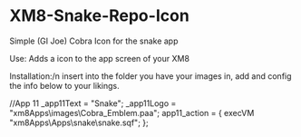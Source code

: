 # XM8-Snake-Repo-Icon
Simple (GI Joe) Cobra Icon for the snake app

Use: Adds a icon to the app screen of your XM8

Installation:/n
insert into the folder you have your images in, add and config the info below to your likings.

//App 11
_app11Text = "Snake";
_app11Logo = "xm8Apps\images\Cobra_Emblem.paa";
app11_action = {
  execVM "xm8Apps\Apps\snake\snake.sqf";
};
